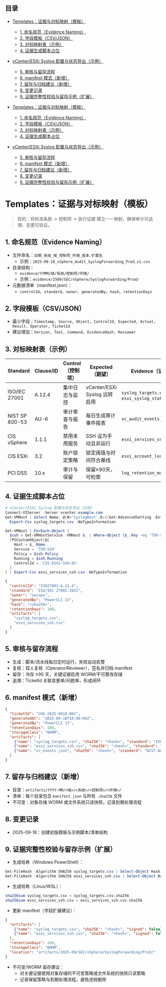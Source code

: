 ## 目录

- [Templates：证据与对标映射（模板）](#templates证据与对标映射模板)
  - [1. 命名规范（Evidence Naming）](#1-命名规范evidence-naming)
  - [2. 字段模板（CSV/JSON）](#2-字段模板csvjson)
  - [3. 对标映射表（示例）](#3-对标映射表示例)
  - [4. 证据生成脚本占位](#4-证据生成脚本占位)
- [vCenter/ESXi Syslog 配置与状态导出（示例）](#vcenteresxi-syslog-配置与状态导出示例)
  - [5. 审核与留存流程](#5-审核与留存流程)
  - [6. manifest 模式（新增）](#6-manifest-模式新增)
  - [7. 留存与归档建议（新增）](#7-留存与归档建议新增)
  - [8. 变更记录](#8-变更记录)
  - [9. 证据完整性校验与留存示例（扩展）](#9-证据完整性校验与留存示例扩展)

- [Templates：证据与对标映射（模板）](#templates证据与对标映射模板)
  - [1. 命名规范（Evidence Naming）](#1-命名规范evidence-naming)
  - [2. 字段模板（CSV/JSON）](#2-字段模板csvjson)
  - [3. 对标映射表（示例）](#3-对标映射表示例)
  - [4. 证据生成脚本占位](#4-证据生成脚本占位)
- [vCenter/ESXi Syslog 配置与状态导出（示例）](#vcenteresxi-syslog-配置与状态导出示例)
  - [5. 审核与留存流程](#5-审核与留存流程)
  - [6. manifest 模式（新增）](#6-manifest-模式新增)
  - [7. 留存与归档建议（新增）](#7-留存与归档建议新增)
  - [8. 变更记录](#8-变更记录)
  - [9. 证据完整性校验与留存示例（扩展）](#9-证据完整性校验与留存示例扩展)


# Templates：证据与对标映射（模板）

> 目的：将标准条款 → 控制项 → 执行证据 建立一一映射，确保审计可追溯、变更可验证。

## 1. 命名规范（Evidence Naming）

- 文件命名：`日期_系统_域_控制项_环境_版本.扩展名`
  - 示例：`2025-09-18_vSphere_Audit_SyslogForwarding_Prod_v1.csv`
- 目录结构：
  - `evidence/YYMM/域/系统/控制项/环境/`
  - 示例：`evidence/2509/SEC/vSphere/SyslogForwarding/Prod/`
- 元数据清单（manifest.json）：
  - `controlId`、`standard`、`owner`、`generatedBy`、`hash`、`retentionDays`

## 2. 字段模板（CSV/JSON）

- 最小字段：`Timestamp, Source, Object, ControlId, Expected, Actual, Result, Operator, TicketId`
- 建议增加：`Version, Tool, Command, EvidenceHash, Reviewer`

## 3. 对标映射表（示例）

| Standard | Clause/ID | Control（控制项） | Expected（期望） | Evidence（证据样例） | 生成方式 |
|---|---|---|---|---|---|
| ISO/IEC 27001 | A.12.4 | 集中日志与监控 | vCenter/ESXi Syslog 远转启用 | `syslog_targets.csv`、`esxi_syslog_status.json` | PowerCLI/ESXCLI 导出 |
| NIST SP 800-53 | AU-6 | 审计审查与报告 | 每日生成审计事件报表 | `vc_audit_events_YYYYMMDD.csv` | REST API 导出/SQL 报表 |
| CIS vSphere | 1.1.1 | 禁用未用服务 | SSH 设为手动且非运行 | `esxi_services_ssh.csv` | PowerCLI `Get-VMHostService` |
| CIS ESXi | 3.2 | 账户锁定策略 | 锁定阈值与时间符合基线 | `esxi_account_lockout.csv` | ESXCLI/PowerCLI |
| PCI DSS | 10.x | 审计与保留 | 保留≥90天，可检索 | `log_retention_manifest.json` | 日志平台导出 |

## 4. 证据生成脚本占位

```powershell
# vCenter/ESXi Syslog 配置与状态导出（示例）
Connect-VIServer -Server vcenter.example.com
Get-VMHost | Select Name, @{N='SyslogHost';E={(Get-AdvancedSetting -Entity $_ -Name Syslog.global.logHost).Value}} |
  Export-Csv syslog_targets.csv -NoTypeInformation

Get-VMHost | ForEach-Object {
  $ssh = Get-VMHostService -VMHost $_ | Where-Object {$_.Key -eq 'TSM-SSH'}
  [PSCustomObject]@{
    Host = $_.Name
    Service = 'TSM-SSH'
    Policy = $ssh.Policy
    Running = $ssh.Running
    ControlId = 'CIS-ESXi-SSH-01'
  }
} | Export-Csv esxi_services_ssh.csv -NoTypeInformation
```

```json
{
  "controlId": "ISO27001-A.12.4",
  "standard": "ISO/IEC 27001:2022",
  "owner": "secops",
  "generatedBy": "PowerCLI 13",
  "hash": "<sha256>",
  "retentionDays": 180,
  "artifacts": [
    "syslog_targets.csv",
    "esxi_services_ssh.csv"
  ]
}
```

## 5. 审核与留存流程

- 生成：脚本/流水线每日定时运行，失败自动告警
- 复核：双人复核（Operator/Reviewer），签名并归档 manifest
- 留存：冷存 ≥90 天，关键证据启用 WORM/不可篡改存储
- 追溯：TicketId 关联变更单/问题单，形成闭环

## 6. manifest 模式（新增）

```json
{
  "ticketId": "CHG-2025-0918-001",
  "generatedAt": "2025-09-18T10:00:00Z",
  "generatedBy": "PowerCLI 13",
  "retentionDays": 180,
  "storageClass": "WORM",
  "artifacts": [
    {"name": "syslog_targets.csv", "sha256": "<hash>", "standard": "ISO27001-A.12.4", "controlId": "LOG-SYSLOG-001"},
    {"name": "esxi_services_ssh.csv", "sha256": "<hash>", "standard": "CIS-ESXi", "controlId": "CIS-SSH-001"},
    {"name": "vc_events.json", "sha256": "<hash>", "standard": "NIST-AU", "controlId": "AU-6-Events"}
  ]
}
```

## 7. 留存与归档建议（新增）

- 目录：`artifacts/YYYY-MM/<域>/<系统>/<控制项>/<环境>/`
- 清单：每个目录包含 `manifest.json` 与所有 `.sha256` 文件
- 不可变：对象存储 WORM 或文件系统只读快照，记录到期处理流程

## 8. 变更记录

- 2025-09-18：创建初版模板与示例脚本/清单结构

## 9. 证据完整性校验与留存示例（扩展）

- 生成哈希（Windows PowerShell）：

```powershell
Get-FileHash -Algorithm SHA256 syslog_targets.csv | Select-Object Hash | Set-Content syslog_targets.csv.sha256
Get-FileHash -Algorithm SHA256 esxi_services_ssh.csv | Select-Object Hash | Set-Content esxi_services_ssh.csv.sha256
```

- 生成哈希（Linux/WSL）：

```bash
sha256sum syslog_targets.csv > syslog_targets.csv.sha256
sha256sum esxi_services_ssh.csv > esxi_services_ssh.csv.sha256
```

- 更新 manifest（字段扩展建议）：

```json
{
  "artifacts": [
    {"name": "syslog_targets.csv", "sha256": "<hash>", "signed": false},
    {"name": "esxi_services_ssh.csv", "sha256": "<hash>", "signed": false}
  ],
  "retentionDays": 180,
  "storageClass": "WORM",
  "location": "artifacts/2025-09/SEC/vSphere/SyslogForwarding/Prod/"
}
```

- 不可变/WORM 留存建议：
  - 对关键证据使用对象存储的不可变策略或文件系统的快照只读策略
  - 记录保留策略与到期处理流程，避免违规删除
